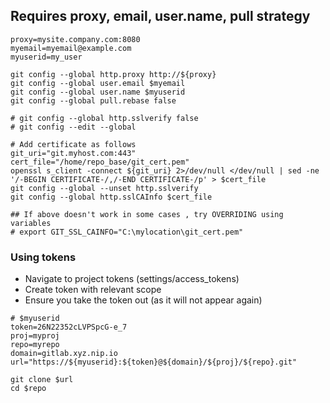 ## Requires proxy, email, user.name, pull strategy
```
proxy=mysite.company.com:8080
myemail=myemail@example.com
myuserid=my_user

git config --global http.proxy http://${proxy}
git config --global user.email $myemail
git config --global user.name $myuserid
git config --global pull.rebase false

# git config --global http.sslverify false
# git config --edit --global

# Add certificate as follows
git_uri="git.myhost.com:443"
cert_file="/home/repo_base/git_cert.pem"
openssl s_client -connect ${git_uri} 2>/dev/null </dev/null | sed -ne '/-BEGIN CERTIFICATE-/,/-END CERTIFICATE-/p' > $cert_file
git config --global --unset http.sslverify
git config --global http.sslCAInfo $cert_file

## If above doesn't work in some cases , try OVERRIDING using variables
# export GIT_SSL_CAINFO="C:\mylocation\git_cert.pem"
```

### Using tokens 
- Navigate to project tokens (settings/access_tokens)
- Create token with relevant scope 
- Ensure you take the token out (as it will not appear again)
```
# $myuserid
token=26N22352cLVPSpcG-e_7
proj=myproj
repo=myrepo
domain=gitlab.xyz.nip.io
url="https://${myuserid}:${token}@${domain}/${proj}/${repo}.git"

git clone $url
cd $repo
```

